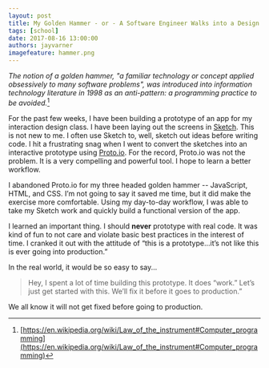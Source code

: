 ```yaml
---
layout: post
title: My Golden Hammer - or - A Software Engineer Walks into a Design Class
tags: [school]
date: 2017-08-16 13:00:00
authors: jayvarner
imagefeature: hammer.png
---
```


*The notion of a golden hammer, "a familiar technology or concept applied obsessively to many software problems", was introduced into information technology literature in 1998 as an anti-pattern: a programming practice to be avoided.*[^yup]

For the past few weeks, I have been building a prototype of an app for my interaction design class. I have been laying out the screens in [Sketch](https://www.switchtosketchapp.com/). This is not new to me. I often use Sketch to, well, sketch out ideas before writing code. I hit a frustrating snag when I went to convert the sketches into an interactive prototype using [Proto.io](https://proto.io/). For the record, Proto.io was not the problem. It is a very compelling and powerful tool. I hope to learn a better workflow.

I abandoned Proto.io for my three headed golden hammer -- JavaScript, HTML, and CSS. I’m not going to say it saved me time, but it did make the exercise more comfortable. Using my day-to-day workflow, I was able to take my Sketch work and quickly build a functional version of the app.

I learned an important thing. I should **never** prototype with real code. It was kind of fun to not care and violate basic best practices in the interest of time. I cranked it out with the attitude of “this is a prototype...it’s not like this is ever going into production.”

In the real world, it would be so easy to say...

> Hey, I spent a lot of time building this prototype. It does “work.” Let’s just get started with this. We’ll fix it before it goes to production.”

We all know it will not get fixed before going to production.

[^yup]:[https://en.wikipedia.org/wiki/Law_of_the_instrument#Computer_programming](https://en.wikipedia.org/wiki/Law_of_the_instrument#Computer_programming)
